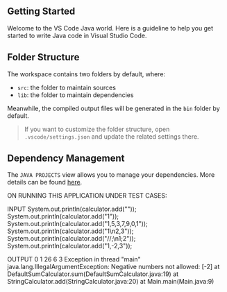 ## Getting Started

Welcome to the VS Code Java world. Here is a guideline to help you get started to write Java code in Visual Studio Code.

## Folder Structure

The workspace contains two folders by default, where:

- `src`: the folder to maintain sources
- `lib`: the folder to maintain dependencies

Meanwhile, the compiled output files will be generated in the `bin` folder by default.

> If you want to customize the folder structure, open `.vscode/settings.json` and update the related settings there.

## Dependency Management

The `JAVA PROJECTS` view allows you to manage your dependencies. More details can be found [here](https://github.com/microsoft/vscode-java-dependency#manage-dependencies).

ON RUNNING THIS APPLICATION UNDER TEST CASES:

INPUT
System.out.println(calculator.add(""));  
System.out.println(calculator.add("1")); 
System.out.println(calculator.add("1,5,3,7,9,0,1"));  
System.out.println(calculator.add("1\n2,3")); 
System.out.println(calculator.add("//;\n1;2"));
System.out.println(calculator.add("1,-2,3"));

OUTPUT
0
1
26
6
3
Exception in thread "main" java.lang.IllegalArgumentException: Negative numbers not allowed: [-2]
at DefaultSumCalculator.sum(DefaultSumCalculator.java:19)
at StringCalculator.add(StringCalculator.java:20)
at Main.main(Main.java:9)
